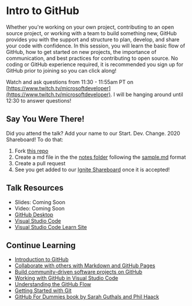 # Intro to GitHub

Whether you're working on your own project, contributing to an open source project, or working with a team to build something new, GitHub provides you with the support and structure to plan, develop, and share your code with confidence. In this session, you will learn the basic flow of GitHub, how to get started on new projects, the importance of communication, and best practices for contributing to open source. No coding or GitHub experience required, it is recommended you sign up for GitHub prior to joining so you can click along!

Watch and ask questions from 11:30 - 11:55am PT on [https://www.twitch.tv/microsoftdeveloper](https://www.twitch.tv/microsoftdeveloper). I will be hanging around until 12:30 to answer questions!

## Say You Were There!

Did you attend the talk? Add your name to our Start. Dev. Change. 2020 Shareboard! To do that:
1. Fork [this repo](https://github.com/sguthals/talkswithdrg)
2. Create a md file in the the [notes folder](https://github.com/sguthals/talkswithdrg/tree/main/2020/start-dev-change/intro-to-github/notes) following the [sample.md](https://github.com/sguthals/talkswithdrg/blob/main/2020/start-dev-change/intro-to-github/notes/sample.md) format
3. Create a pull request
4. See you get added to our [Ignite Shareboard](https://github.com/sguthals/talkswithdrg/blob/main/2020/start-dev-change/intro-to-github/ignite-shareboard.md) once it is accepted!

## Talk Resources

- Slides: Coming Soon
- Video: Coming Soon
- [GitHub Desktop](https://desktop.github.com/)
- [Visual Studio Code](https://code.visualstudio.com/)
- [Visual Studio Code Learn Site](https://code.visualstudio.com/learntocode)

## Continue Learning

- [Introduction to GitHub](https://docs.microsoft.com/en-us/learn/modules/introduction-to-github/?WT.mc_id=SDC-8397-sguthals)
- [Collaborate with others with Markdown and GitHub Pages](https://docs.microsoft.com/learn/paths/collaborate-markdown-github-pages/?WT.mc_id=SDC-8397-sguthals)
- [Build community-driven software projects on GitHub](https://docs.microsoft.com/learn/paths/build-community-driven-projects-github/?WT.mc_id=SDC-8397-sguthals)
- [Working with GitHub in Visual Studio Code](https://code.visualstudio.com/docs/editor/github)
- [Understanding the GitHub Flow](https://guides.github.com/introduction/flow/)
- [Getting Started with Git](https://git-scm.com/book/en/v2/Getting-Started-About-Version-Control)
- [GitHub For Dummies book by Sarah Guthals and Phil Haack](https://www.amazon.com/GitHub-Dummies-Guthals/dp/1119572673/)
